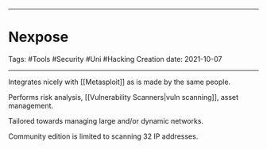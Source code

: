 -----------------------------------------------
# Nexpose
Tags:  #Tools #Security #Uni #Hacking 
Creation date: 2021-10-07

-----------------------------------------------

Integrates nicely with [[Metasploit]] as is made by the same people.

Performs risk analysis, [[Vulnerability Scanners|vuln scanning]], asset management.

Tailored towards managing large and/or dynamic networks.

Community edition is limited to scanning 32 IP addresses.
